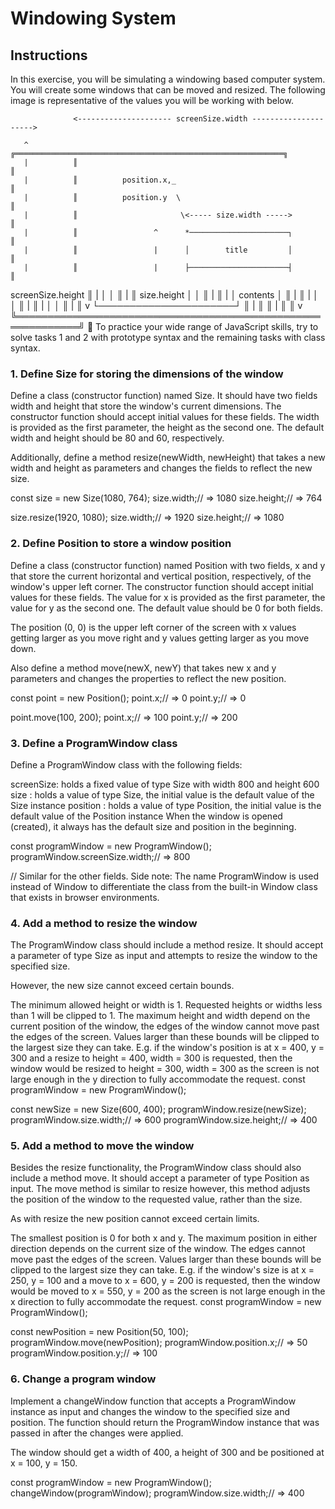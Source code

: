 # Windowing System

## Instructions

In this exercise, you will be simulating a windowing based computer system. You will create some windows that can be moved and resized. The following image is representative of the values you will be working with below.

                  <--------------------- screenSize.width --------------------->

       ^          ╔════════════════════════════════════════════════════════════╗
       |          ║                                                            ║
       |          ║          position.x,_                                      ║
       |          ║          position.y  \                                     ║
       |          ║                       \<----- size.width ----->            ║
       |          ║                 ^      *──────────────────────┐            ║
       |          ║                 |      │        title         │            ║
       |          ║                 |      ├──────────────────────┤            ║
screenSize.height ║                 |      │                      │            ║
       |          ║            size.height │                      │            ║
       |          ║                 |      │       contents       │            ║
       |          ║                 |      │                      │            ║
       |          ║                 |      │                      │            ║
       |          ║                 v      └──────────────────────┘            ║
       |          ║                                                            ║
       |          ║                                                            ║
       v          ╚════════════════════════════════════════════════════════════╝
📣 To practice your wide range of JavaScript skills, try to solve tasks 1 and 2 with prototype syntax and the remaining tasks with class syntax.

### 1. Define Size for storing the dimensions of the window
Define a class (constructor function) named Size. It should have two fields width and height that store the window's current dimensions. The constructor function should accept initial values for these fields. The width is provided as the first parameter, the height as the second one. The default width and height should be 80 and 60, respectively.

Additionally, define a method resize(newWidth, newHeight) that takes a new width and height as parameters and changes the fields to reflect the new size.

const size = new Size(1080, 764);
size.width;// => 1080
size.height;// => 764

size.resize(1920, 1080);
size.width;// => 1920
size.height;// => 1080

### 2. Define Position to store a window position
Define a class (constructor function) named Position with two fields, x and y that store the current horizontal and vertical position, respectively, of the window's upper left corner. The constructor function should accept initial values for these fields. The value for x is provided as the first parameter, the value for y as the second one. The default value should be 0 for both fields.

The position (0, 0) is the upper left corner of the screen with x values getting larger as you move right and y values getting larger as you move down.

Also define a method move(newX, newY) that takes new x and y parameters and changes the properties to reflect the new position.

const point = new Position();
point.x;// => 0
point.y;// => 0

point.move(100, 200);
point.x;// => 100
point.y;// => 200

### 3. Define a ProgramWindow class
Define a ProgramWindow class with the following fields:

screenSize: holds a fixed value of type Size with width 800 and height 600
size : holds a value of type Size, the initial value is the default value of the Size instance
position : holds a value of type Position, the initial value is the default value of the Position instance
When the window is opened (created), it always has the default size and position in the beginning.

const programWindow = new ProgramWindow();
programWindow.screenSize.width;// => 800

// Similar for the other fields.
Side note: The name ProgramWindow is used instead of Window to differentiate the class from the built-in Window class that exists in browser environments.

### 4. Add a method to resize the window
The ProgramWindow class should include a method resize. It should accept a parameter of type Size as input and attempts to resize the window to the specified size.

However, the new size cannot exceed certain bounds.

The minimum allowed height or width is 1. Requested heights or widths less than 1 will be clipped to 1.
The maximum height and width depend on the current position of the window, the edges of the window cannot move past the edges of the screen. Values larger than these bounds will be clipped to the largest size they can take. E.g. if the window's position is at x = 400, y = 300 and a resize to height = 400, width = 300 is requested, then the window would be resized to height = 300, width = 300 as the screen is not large enough in the y direction to fully accommodate the request.
const programWindow = new ProgramWindow();

const newSize = new Size(600, 400);
programWindow.resize(newSize);
programWindow.size.width;// => 600
programWindow.size.height;// => 400

### 5. Add a method to move the window
Besides the resize functionality, the ProgramWindow class should also include a method move. It should accept a parameter of type Position as input. The move method is similar to resize however, this method adjusts the position of the window to the requested value, rather than the size.

As with resize the new position cannot exceed certain limits.

The smallest position is 0 for both x and y.
The maximum position in either direction depends on the current size of the window. The edges cannot move past the edges of the screen. Values larger than these bounds will be clipped to the largest size they can take. E.g. if the window's size is at x = 250, y = 100 and a move to x = 600, y = 200 is requested, then the window would be moved to x = 550, y = 200 as the screen is not large enough in the x direction to fully accommodate the request.
const programWindow = new ProgramWindow();

const newPosition = new Position(50, 100);
programWindow.move(newPosition);
programWindow.position.x;// => 50
programWindow.position.y;// => 100

### 6. Change a program window
Implement a changeWindow function that accepts a ProgramWindow instance as input and changes the window to the specified size and position. The function should return the ProgramWindow instance that was passed in after the changes were applied.

The window should get a width of 400, a height of 300 and be positioned at x = 100, y = 150.

const programWindow = new ProgramWindow();
changeWindow(programWindow);
programWindow.size.width;// => 400